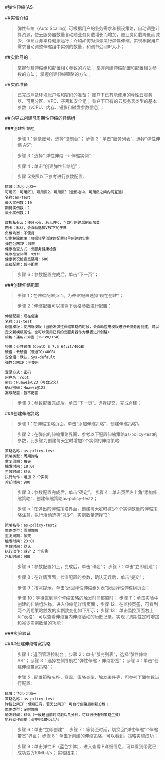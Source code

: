 #弹性伸缩(AS)##实验介绍>弹性伸缩（Auto Scaling）可根据用户的业务需求和预设策略，自动调整计算资源，使云服务器数量自动随业务负载增长而增加，随业务负载降低而减少，保证业务平稳健康运行；介绍如何对资源进行弹性伸缩，实现根据用户需求自动调整伸缩组中实例的数量，和调节公网IP大小；##实验目的>掌握创建伸缩组和配置相关参数的方法；>掌握创建伸缩配置和配置相关参数的方法；>掌握创建伸缩策略的方法；##实验准备>已完成登录环境账户名和密码的准备；>账户下已有能使用的弹性云服务器、可用分区、VPC、子网和安全组；>账户下已有的云服务器类型的基本参数（vCPU、内存、镜像和磁盘参数信息）；##向导式创建可周期性伸缩的伸缩组###创建伸缩组>步骤 1：登录账号，选择“控制台”；>步骤 2：单击“服务列表”，选择“弹性伸缩 AS”;>步骤 3：选择“ 弹性伸缩 —> 伸缩实例”;>步骤 4：单击“创建弹性伸缩组”；>步骤 5:按照以下参考进行参数配置:```区域：华北-北京一可用区：可用区1、可用区2、可用区3（全部选中，可用区之间内网互通）名称:as-test最大实例数：10期待实例数：2最小实例数：1虚拟私有云：使用已有，若无VPC，可自行创建后刷新加载网卡：默认，会自动选择VPC下的子网负载均衡：不使用实例移除策略：根据较早创建的配置较早创建的实例弹性公网IP：释放健康检查方式：云服务健康检查健康检查间隔：5分钟健康状况检查宽限期：600高级配置：暂不配置```>步骤 6：参数配置完成后，单击“下一页”；###创建伸缩配置>步骤 1：在伸缩配置页面，为伸缩配置选择“现在创建”；>步骤 2：伸缩配置可以按照下表格参数进行配置：```伸缩配置：现在创建名称：as-test配置模板：使用新模板（当触发弹性伸缩策略的时候，会自动应用模板进行云服务器创建，可以定义新模板属性，也可以使用已有的云服务器作为模板进行创建）规格：通用计算型（1vCPU/1GB）镜像：公共镜像（CentO S 7.5 64bit/40GB）硬盘：云硬盘（普通IO/40GB）安全组：默认，Sys-default弹性公网IP：不使用登录方式：密码用户名：root密码：Huawei@123（可自定义）确认密码：Huawei@123高级配置：暂不配置```>步骤 3：参数配置完成后，单击“下一页”。选择提交，完成创建；###创建伸缩策略>步骤 1：在伸缩策略页面，单击“添加伸缩策略”，创建伸缩策略1。>步骤 2：在弹出的伸缩策略界面，参考以下配置伸缩策略as-policy-test的参数，此步骤为创建每天定时增加2个实例的伸缩策略:```策略名称：as-policy-test策略类型：周期策略重复周期：按天触发时间：18:00生效时间：默认执行动作：增加 2 个实例冷却时间：900```>步骤 3：参数配置完成后，单击“确定”。>步骤 4：单击页面左上角“添加伸缩策略”，创建伸缩策略as-policy-test2；>步骤 5：在弹出的伸缩策略界面，创建每天定时减少2个实例数量的伸缩策略注意，执行活动选择“减少”，实例数量选择“2”:```策略名称：as-policy-test2策略类型：周期策略重复周期：按天触发时间：23:00生效时间：默认执行动作：减少 2 个实例冷却时间：900```>步骤 6：参数配置如上，完成后，单击“确定”；>步骤 7：单击“立即创建”；>步骤 8：在详情页面，检查配置的参数，确认无误后，单击“提交”；>步骤 9：按照提示，单击“返回弹性伸缩组列表”返回弹性伸缩组页面；>步骤 10：等待直到两个伸缩策略的触发时间都超时；>步骤 11：单击实验中创建的伸缩组名称，进入伸缩组详情页面；>步骤 12：在监控页签，可看到两个周期策略触发的实例数变化如下所示；>步骤 13：单击监控页面右上角“表格”，可以查看伸缩组内伸缩活动的历史记录，实现了周期性定时增加和减少实例数量的功能；###实验验证####创建伸缩带宽策略>步骤 1：返回管理控制台；>步骤 2：单击“服务列表”，选择“弹性伸缩 AS”；>步骤 3：选择左侧导航栏“弹性伸缩 > 伸缩带宽”；>步骤 4：单击“创建伸缩带宽策略”；>步骤 5：配置策略名称、资源、策略类型、触发条件等，可参考下面参数进行配置:```区域：华北-北京一策略名称：as-policy-test弹性公网IP：使用已有，若无公网IP，可自行创建后刷新加载；策略类型：定时策略触发时间：默认（一般是当前时间戳后几分钟，可以很快看到策略生效）执行动作调整：调整到10Mbit/s```>步骤 6：单击“立即创建”；>步骤 7：等待至时延，切换回“弹性伸缩”-“伸缩带宽”界面；>步骤 8：单击所创建的伸缩策略，可以看到，策略实施成功；>步骤 9：单击弹性IP（蓝色字体），进入查看IP详细信息，可以看到带宽已成功变为10Mbit/s；>实验结束；